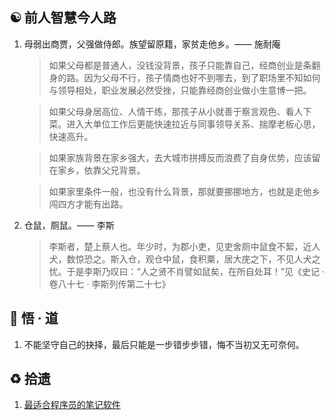 ## ☯️ 前人智慧今人路

1. 母弱出商贾，父强做侍郎。族望留原籍，家贫走他乡。—— 施耐庵

   > 如果父母都是普通人，没钱没背景，孩子只能靠自己，经商创业是条翻身的路。因为父母不行，孩子情商也好不到哪去，到了职场里不知如何与领导相处，职业发展必然受挫，只能靠经商创业做小生意博一把。

   > 如果父母身居高位、人情干练，那孩子从小就善于察言观色、看人下菜。进入大单位工作后更能快速拉近与同事领导关系、揣摩老板心思，快速高升。

   > 如果家族背景在家乡强大，去大城市拼搏反而浪费了自身优势，应该留在家乡，依靠父兄背景。

   > 如果家里条件一般，也没有什么背景，那就要挪挪地方，也就是走他乡闯四方才能有出路。

2. 仓鼠，厕鼠。—— 李斯

   > 李斯者，楚上蔡人也。年少时，为郡小吏，见吏舍厕中鼠食不絜，近人犬，数惊恐之。斯入仓，观仓中鼠，食积粟，居大庑之下，不见人犬之忧。于是李斯乃叹曰：“人之贤不肖譬如鼠矣，在所自处耳！”见《史记 · 卷八十七 · 李斯列传第二十七》

## 💬 悟 · 道

1. 不能坚守自己的抉择，最后只能是一步错步步错，悔不当初又无可奈何。

## ♻️ 拾遗

1. [最适合程序员的笔记软件](https://www.ruanyifeng.com/blog/2021/08/best-note-taking-software-for-programmers.html)
